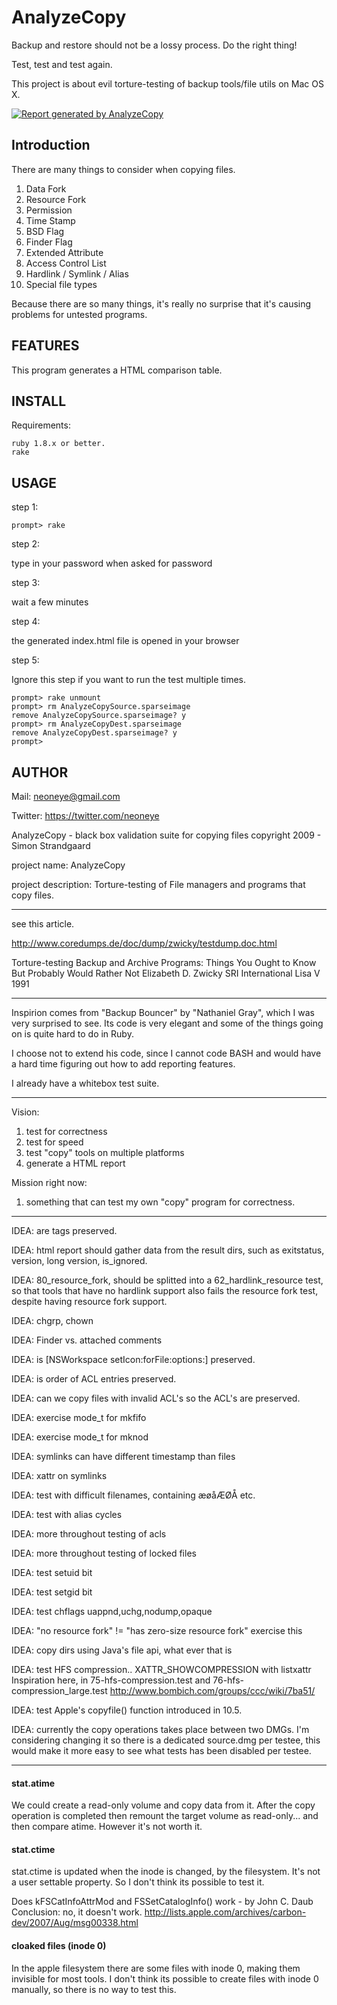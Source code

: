 # AnalyzeCopy

Backup and restore should not be a lossy process. Do the right thing!

Test, test and test again.

This project is about evil torture-testing of backup tools/file utils on Mac OS X. 

[![Report generated by AnalyzeCopy](https://raw.githubusercontent.com/neoneye/AnalyzeCopy/master/resources/report01.png)](https://github.com/neoneye/AnalyzeCopy/blob/master/resources/report01.png)



## Introduction

There are many things to consider when copying files. 

1. Data Fork
2. Resource Fork
3. Permission
4. Time Stamp
5. BSD Flag
6. Finder Flag
7. Extended Attribute
8. Access Control List
9. Hardlink / Symlink / Alias
10. Special file types

Because there are so many things, it's really no surprise that it's causing problems for untested programs.


## FEATURES

This program generates a HTML comparison table.


## INSTALL

Requirements:

	ruby 1.8.x or better.
	rake


## USAGE

step 1:

	prompt> rake

step 2:

type in your password when asked for password 

step 3:

wait a few minutes

step 4:

the generated index.html file is opened in your browser

step 5:

Ignore this step if you want to run the test multiple times.

	prompt> rake unmount
	prompt> rm AnalyzeCopySource.sparseimage 
	remove AnalyzeCopySource.sparseimage? y
	prompt> rm AnalyzeCopyDest.sparseimage 
	remove AnalyzeCopyDest.sparseimage? y
	prompt>



## AUTHOR

Mail: neoneye@gmail.com

Twitter: https://twitter.com/neoneye



AnalyzeCopy - black box validation suite for copying files
copyright 2009 - Simon Strandgaard

project name:
AnalyzeCopy

project description:
Torture-testing of File managers and programs that copy files. 

---
see this article.

http://www.coredumps.de/doc/dump/zwicky/testdump.doc.html

Torture-testing Backup and Archive Programs: 
Things You Ought to Know But Probably Would Rather Not
Elizabeth D. Zwicky 
SRI International
Lisa V 1991

---


Inspirion comes from "Backup Bouncer" by "Nathaniel Gray",
which I was very surprised to see. Its code is very elegant
and some of the things going on is quite hard to do in Ruby.

I choose not to extend his code, since I cannot code BASH
and would have a hard time figuring out how to add reporting
features. 

I already have a whitebox test suite.


---

Vision: 

 1. test for correctness
 2. test for speed
 3. test "copy" tools on multiple platforms
 4. generate a HTML report

Mission right now:

 1. something that can test my own "copy" program for correctness.


---
IDEA: are tags preserved.

IDEA: html report should gather data from the result dirs, 
such as exitstatus, version, long version, is_ignored.

IDEA: 80_resource_fork, should be splitted into a 
62_hardlink_resource test, so that tools that have no hardlink
support also fails the resource fork test, despite having 
resource fork support.

IDEA: chgrp, chown

IDEA: Finder vs. attached comments

IDEA: is [NSWorkspace setIcon:forFile:options:] preserved.

IDEA: is order of ACL entries preserved.

IDEA: can we copy files with invalid ACL's so the ACL's are preserved.

IDEA: exercise mode_t for mkfifo

IDEA: exercise mode_t for mknod

IDEA: symlinks can have different timestamp than files

IDEA: xattr on symlinks

IDEA: test with difficult filenames, containing æøåÆØÅ etc.

IDEA: test with alias cycles

IDEA: more throughout testing of acls

IDEA: more throughout testing of locked files

IDEA: test setuid bit

IDEA: test setgid bit

IDEA: test chflags uappnd,uchg,nodump,opaque

IDEA: "no resource fork" != "has zero-size resource fork"
exercise this

IDEA: copy dirs using Java's file api, what ever that is

IDEA: test HFS compression.. XATTR_SHOWCOMPRESSION with listxattr
Inspiration here, in 75-hfs-compression.test and 76-hfs-compression_large.test
http://www.bombich.com/groups/ccc/wiki/7ba51/


IDEA: test Apple's copyfile() function introduced in 10.5.

IDEA: currently the copy operations takes place between two DMGs.
I'm considering changing it so there is a dedicated source.dmg per testee,
this would make it more easy to see what tests has been disabled per testee.

------------------------------------------------------------

#### stat.atime

We could create a read-only volume and copy data from it.
After the copy operation is completed then remount the
target volume as read-only... and then compare atime.
However it's not worth it.


#### stat.ctime

stat.ctime is updated when the inode is changed, by the filesystem. It's not a user settable property.
So I don't think its possible to test it.

Does kFSCatInfoAttrMod and FSSetCatalogInfo() work - by John C. Daub
Conclusion: no, it doesn't work.
http://lists.apple.com/archives/carbon-dev/2007/Aug/msg00338.html


#### cloaked files (inode 0)

In the apple filesystem there are some files with inode 0, making
them invisible for most tools. 
I don't think its possible to create files with inode 0 manually,
so there is no way to test this.

